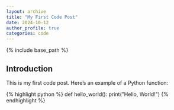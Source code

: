 ```yaml
---
layout: archive
title: "My First Code Post"
date: 2024-10-12
author_profile: true
categories: code
---
```


{% include base_path %}


## Introduction

This is my first code post. Here’s an example of a Python function:

{% highlight python %}
def hello_world():
    print("Hello, World!")
{% endhighlight %}
